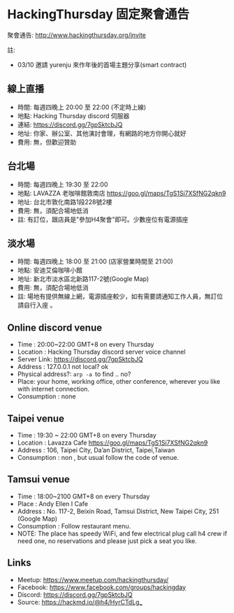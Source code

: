 
# HackingThursday 固定聚會通告

聚會通告: <http://www.hackingthursday.org/invite>

註:
 - 03/10 邀請 yurenju 來作年後的首場主題分享(smart contract)

## 線上直播

* 時間: 每週四晚上 20:00 至 22:00 (不定時上線)
* 地點: Hacking Thursday discord 伺服器
* 連結: <https://discord.gg/7gpSktcbJQ>
* 地址: 你家、辦公室、其他演討會理，有網路的地方你開心就好
* 費用: 無，但歡迎贊助

## 台北場

* 時間: 每週四晚上 19:30 至 22:00 
* 地點: LAVAZZA 老咖啡館敦南店 <https://goo.gl/maps/TgS1Si7XSfNG2qkn9>
* 地址: 台北市敦化南路1段228號2樓
* 費用: 無，須配合場地低消
* 註: 有訂位，跟店員是"參加H4聚會"即可。少數座位有電源插座 

## 淡水場

* 時間: 每週四晚上 18:00 至 21:00 (店家營業時間至 21:00)
* 地點: 安迪艾倫咖啡小館
* 地址: 新北市淡水區北新路117-2號(Google Map)
* 費用: 無，須配合場地低消
* 註: 場地有提供無線上網，電源插座較少，如有需要請通知工作人員，無訂位請自行入座 。
 

## Online discord venue 

* Time : 20:00~22:00 GMT+8 on every Thursday
* Location : Hacking Thursday discord server voice channel 
* Server Link: <https://discord.gg/7gpSktcbJQ>
* Address : 127.0.0.1 not local? ok
* Physical address?: ```arp -a ```to find .. no? 
* Place: your home, working office, other conference, wherever you like with internet connection.
* Consumption : none 

## Taipei venue

* Time : 19:30 ~ 22:00 GMT+8 on every Thursday
* Location : Lavazza Cafe <https://goo.gl/maps/TgS1Si7XSfNG2qkn9>
* Address : 106, Taipei City, Da’an District, Taipei,Taiwan
* Consumption : non , but usual follow the code of venue.

## Tamsui venue

* Time : 18:00~2100 GMT+8 on every Thursday
* Place : Andy Ellen I Cafe
* Address : No. 117-2, Beixin Road, Tamsui District, New Taipei City, 251 (Google Map)
* Consumption : Follow restaurant menu.
* NOTE: The place has speedy WiFi, and few electrical plug call h4 crew if need one, no reservations and please just  pick a seat you like.


## Links

- Meetup: <https://www.meetup.com/hackingthursday/>
- Facebook: <https://www.facebook.com/groups/hackingday>
- Discord: <https://discord.gg/7gpSktcbJQ>
- Source: <https://hackmd.io/@h4/HyrCTdLg_>